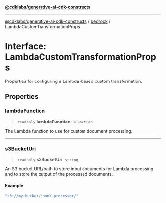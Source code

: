 [**@cdklabs/generative-ai-cdk-constructs**](../../../README.md)

***

[@cdklabs/generative-ai-cdk-constructs](../../../README.md) / [bedrock](../README.md) / LambdaCustomTransformationProps

# Interface: LambdaCustomTransformationProps

Properties for configuring a Lambda-based custom transformation.

## Properties

### lambdaFunction

> `readonly` **lambdaFunction**: `IFunction`

The Lambda function to use for custom document processing.

***

### s3BucketUri

> `readonly` **s3BucketUri**: `string`

An S3 bucket URL/path to store input documents for Lambda processing
and to store the output of the processed documents.

#### Example

```ts
"s3://my-bucket/chunk-processor/"
```
